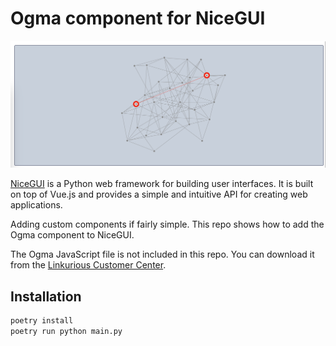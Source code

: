 # Ogma component for NiceGUI

![](./Screenshot.png)

[NiceGUI](https://nicegui.io) is a Python web framework for building user interfaces. It is built on top of Vue.js and provides a simple and intuitive API for creating web applications.

Adding custom components if fairly simple. This repo shows how to add the Ogma component to NiceGUI.

The Ogma JavaScript file is not included in this repo. You can download it from the [Linkurious Customer Center](https://get.linkurio.us/en/login).

## Installation

```bash
poetry install
poetry run python main.py
```

